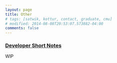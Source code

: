```yaml
---
layout: page
title: Other
# tags: [satwik, kottur, contact, graduate, cmu]
# modified: 2014-08-08T20:53:07.573882-04:00
comments: false
--- 
```



### [Developer Short Notes](https://vikumsw.github.io/DeveloperShortNotes/)
WIP
